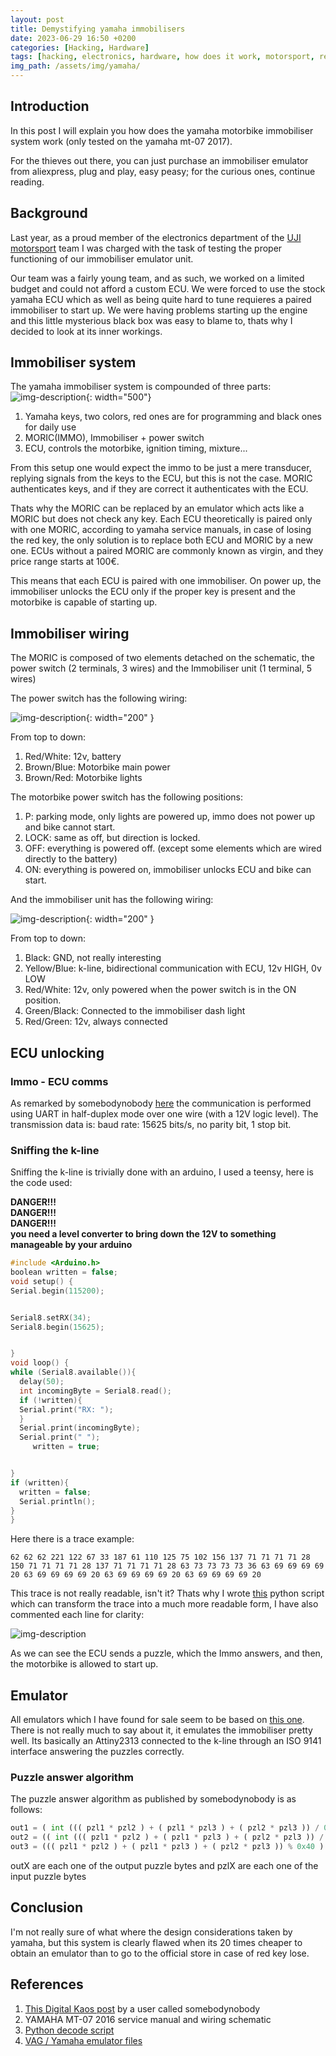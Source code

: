 ```yaml
---
layout: post
title: Demystifying yamaha immobilisers
date: 2023-06-29 16:50 +0200
categories: [Hacking, Hardware]
tags: [hacking, electronics, hardware, how does it work, motorsport, reverse engineering]
img_path: /assets/img/yamaha/
---
```

## Introduction
In this post I will explain you how does the yamaha motorbike immobiliser system work (only tested on the yamaha mt-07 2017).

For the thieves out there, you can just purchase an immobiliser emulator from aliexpress, plug and play, easy peasy; for the curious ones, continue reading.

## Background
Last year, as a proud member of the electronics department of the
<a href="https://www.ujimotorsport.uji.es/" target="_blank">UJI motorsport</a> team
I was charged with the task of testing the proper functioning of our immobiliser emulator unit.

Our team was a fairly young team, and as such, we worked on a limited budget and could not afford a custom ECU.
We were forced to use the stock yamaha ECU which as well as being quite hard to tune requieres a paired immobiliser
to start up. We were having
problems starting up the engine and this little mysterious black box was easy to blame to, thats why I decided to look at its inner workings.

## Immobiliser system
The yamaha immobiliser system is compounded of three parts:
![img-description](immo1.png){: width="500"}

 1. Yamaha keys, two colors, red ones are for programming and black ones for daily use
 2. MORIC(IMMO), Immobiliser + power switch
 3. ECU, controls the motorbike, ignition timing, mixture...

From this setup one would expect the immo to be just a mere transducer, replying signals from the keys to the ECU, but this is not the case. MORIC authenticates keys, and if they are correct it authenticates with the ECU.

 Thats why the MORIC can be replaced by an emulator which acts like a MORIC but does not check any key. Each ECU theoretically is paired only with one MORIC, according to yamaha service manuals, in case of losing the red key, the only solution is to replace both ECU and MORIC by a new one. ECUs without a paired MORIC are commonly known as virgin, and they price range starts at 100€.

This means that each ECU is paired with one immobiliser. On power up, the immobiliser unlocks the ECU only if the proper key is present and the motorbike is capable of starting up.

## Immobiliser wiring
The MORIC is composed of two elements detached on the schematic, the power switch (2 terminals, 3 wires) and the Immobiliser unit (1 terminal, 5 wires)

The power switch has the following wiring:

![img-description](switch_wiring.png){: width="200" }

From top to down:
 1. Red/White: 12v, battery
 2. Brown/Blue: Motorbike main power
 3. Brown/Red: Motorbike lights

The motorbike power switch has the following positions:
 1. P: parking mode, only lights are powered up, immo does not power up and bike cannot start.
 2. LOCK: same as off, but direction is locked.
 3. OFF: everything is powered off. (except some elements which are wired directly to the battery)
 4. ON: everything is powered on, immobiliser unlocks ECU and bike can start.

And the immobiliser unit has the following wiring:

![img-description](immo_wiring.png){: width="200" }

From top to down:
 1. Black: GND, not really interesting
 2. Yellow/Blue: k-line, bidirectional communication with ECU, 12v HIGH, 0v LOW
 3. Red/White: 12v, only powered when the power switch is in the ON position.
 4. Green/Black: Connected to the immobiliser dash light
 5. Red/Green: 12v, always connected

## ECU unlocking
### Immo - ECU comms
As remarked by somebodynobody <a href="https://www.digital-kaos.co.uk/forums/showthread.php/749171-Yamaha-i-made-a-solution-for-making-master-key-without-need-to-cut-the-ECU-or-MORIC?p=3593267&viewfull=1#post3593267" target="_blank">here</a> the communication is performed using UART in half-duplex mode over one wire (with a 12V logic level). The transmission data is: baud rate: 15625 bits/s, no parity bit, 1 stop bit.

### Sniffing the k-line
Sniffing the k-line is trivially done with an arduino, I used a teensy, here is the code used:

**DANGER!!!**\
**DANGER!!!**\
**DANGER!!!**\
**you need a level converter to bring down the 12V to something manageable by your arduino**


```c++
#include <Arduino.h>
boolean written = false;
void setup() {
Serial.begin(115200);


Serial8.setRX(34);
Serial8.begin(15625);


}
void loop() {
while (Serial8.available()){
  delay(50);
  int incomingByte = Serial8.read();
  if (!written){
  Serial.print("RX: ");
  }
  Serial.print(incomingByte);
  Serial.print(" ");
     written = true;


}
if (written){
  written = false;
  Serial.println();
}
}
```
Here there is a trace example:
```
62 62 62 221 122 67 33 187 61 110 125 75 102 156 137 71 71 71 71 28 150 71 71 71 71 28 137 71 71 71 71 28 63 73 73 73 73 36 63 69 69 69 69 20 63 69 69 69 69 20 63 69 69 69 69 20 63 69 69 69 69 20
```
This trace is not really readable, isn't it? Thats why I wrote <a href="https://github.com/MotorsportUJI/PythonUtils/tree/master/EmulatorDecode" target="_blank">this</a> python script which can transform the trace into a much more readable form, I have also commented each line for clarity:

![img-description](trace.png)

As we can see the ECU sends a puzzle, which the Immo answers, and then, the motorbike is allowed to start up.

## Emulator
All emulators which I have found for sale seem to be based on <a href="https://www.digital-kaos.co.uk/forums/downloads.php?do=file&id=2811" target="_blank">this one</a>. There is not really much to say about it, it emulates the immobiliser pretty well. Its basically an Attiny2313 connected to the k-line through an ISO 9141 interface answering the puzzles correctly.

### Puzzle answer algorithm
The puzzle answer algorithm as published by somebodynobody is as follows:
```python
out1 = ( int ((( pzl1 * pzl2 ) + ( pzl1 * pzl3 ) + ( pzl2 * pzl3 )) / 0x1000 )) + 0x80
out2 = (( int ((( pzl1 * pzl2 ) + ( pzl1 * pzl3 ) + ( pzl2 * pzl3 )) / 0x40 )) % 0x40 ) + 0x80
out3 = ((( pzl1 * pzl2 ) + ( pzl1 * pzl3 ) + ( pzl2 * pzl3 )) % 0x40 ) + 0x80
```
outX are each one of the output puzzle bytes and pzlX are each one of the input puzzle bytes

## Conclusion
I'm not really sure of what where the design considerations taken by yamaha, but this system is clearly flawed when its 20 times cheaper to obtain an emulator than to go to the official store in case of red key lose.

## References
 1. <a href="https://www.digital-kaos.co.uk/forums/showthread.php/749171-Yamaha-i-made-a-solution-for-making-master-key-without-need-to-cut-the-ECU-or-MORIC?p=3593267&viewfull=1#post3593267" target="_blank">This Digital Kaos post</a> by a user called somebodynobody
 2. YAMAHA MT-07 2016 service manual and wiring schematic
 3. <a href="https://github.com/MotorsportUJI/PythonUtils/tree/master/EmulatorDecode" target="_blank">Python decode script</a>
 4. <a href="https://www.digital-kaos.co.uk/forums/downloads.php?do=file&id=2811" target="_blank">VAG / Yamaha emulator files</a>
